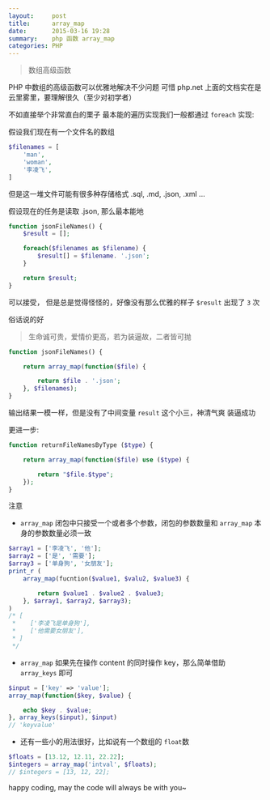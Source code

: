 ```yaml
---
layout:     post
title:      array_map
date:       2015-03-16 19:28
summary:    php 函数 array_map
categories: PHP
---
```


> 数组高级函数

PHP 中数组的高级函数可以优雅地解决不少问题 可惜 php.net 上面的文档实在是云里雾里，要理解很久（至少对初学者）

不如直接举个非常直白的栗子
最本能的遍历实现我们一般都通过 `foreach` 实现:

假设我们现在有一个文件名的数组

```php
$filenames = [
    'man',
    'woman',
    '李凌飞',
]
```

但是这一堆文件可能有很多种存储格式 .sql, .md, .json, .xml ...

假设现在的任务是读取 .json, 那么最本能地

```php
function jsonFileNames() {
    $result = [];

    foreach($filenames as $filename) {
        $result[] = $filename. '.json';
    }

    return $result;
}
```

可以接受， 但是总是觉得怪怪的，好像没有那么优雅的样子 `$result` 出现了 `3` 次

俗话说的好

> 生命诚可贵，爱情价更高，若为装逼故，二者皆可抛

```php
function jsonFileNames() {

    return array_map(function($file) {

        return $file . '.json';
    }, $filenames);
}
```

输出结果一模一样，但是没有了中间变量 `result` 这个小三，神清气爽 装逼成功

更进一步:

```php
function returnFileNamesByType ($type) {

    return array_map(function($file) use ($type) {

        return "$file.$type";
    });
}
```

注意

* `array_map` 闭包中只接受一个或者多个参数，闭包的参数数量和 `array_map` 本身的参数数量必须一致

```php
$array1 = ['李凌飞', '他'];
$array2 = ['是', '需要'];
$array3 = ['单身狗', '女朋友'];
print_r (
    array_map(fucntion($value1, $valu2, $value3) {

        return $value1 . $value2 . $value3;
    }, $array1, $array2, $array3);
)
/* [
 *    ['李凌飞是单身狗'],
 *    ['他需要女朋友'],
 * ]
 */
```

* `array_map` 如果先在操作 content 的同时操作 key，那么简单借助 `array_keys` 即可

```php
$input = ['key' => 'value'];
array_map(function($key, $value) {

    echo $key . $value;
}, array_keys($input), $input)
// 'keyvalue'
```

* 还有一些小的用法很好，比如说有一个数组的 `float`数

```php
$floats = [13.12, 12.11, 22.22];
$integers = array_map('intval', $floats);
// $integers = [13, 12, 22];
```

happy coding, may the code will always be with you~
